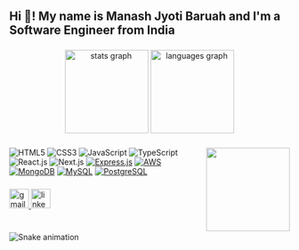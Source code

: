 <h2 align="left">Hi 👋! My name is Manash Jyoti Baruah and I'm a Software Engineer from India </h2>

###

<div align="center">
  <img src="https://github-readme-stats.vercel.app/api?username=manashjbofficial&hide_title=false&hide_rank=false&show_icons=true&include_all_commits=true&count_private=true&disable_animations=false&theme=dracula&locale=en&hide_border=false" height="150" alt="stats graph"  />
  <img src="https://github-readme-stats.vercel.app/api/top-langs?username=manashjbofficial&locale=en&hide_title=false&layout=compact&card_width=320&langs_count=5&theme=dracula&hide_border=false" height="150" alt="languages graph"  />
</div>

###

<img align="right" height="150" src="https://media.giphy.com/media/iIqmM5tTjmpOB9mpbn/giphy.gif"  />

###

![HTML5](https://img.shields.io/badge/-HTML5-%23E44D27?style=flat-square&logo=html5&logoColor=ffffff)
![CSS3](https://img.shields.io/badge/-CSS3-%231572B6?style=flat-square&logo=css3)
![JavaScript](https://img.shields.io/badge/-JavaScript-%23F7DF1C?style=flat-square&logo=javascript&logoColor=000000&labelColor=%23F7DF1C&color=%23FFCE5A)
![TypeScript](https://img.shields.io/badge/-TypeScript-007ACC?style=flat-square&logo=typescript&logoColor=white)
![React.js](https://img.shields.io/badge/-React.js-%23282C34?style=flat-square&logo=react)
![Next.js](https://img.shields.io/badge/-Next.js-%23000000?style=flat-square&logo=nextdotjs)
[![Express.js](https://img.shields.io/badge/-Express.js-%23404d59?style=flat-square&logo=express&logoColor=%2361dafb)](https://expressjs.com/)
[![AWS](https://img.shields.io/badge/-AWS-%23232f3e?style=flat-square&logo=amazon-aws&logoColor=%23FF9900)](https://aws.amazon.com/)
[![MongoDB](https://img.shields.io/badge/-MongoDB-%234ea94b?style=flat-square&logo=mongodb&logoColor=white)](https://www.mongodb.com/)
[![MySQL](https://img.shields.io/badge/-MySQL-%234479A1?style=flat-square&logo=mysql&logoColor=white)](https://www.mysql.com/)
[![PostgreSQL](https://img.shields.io/badge/-PostgreSQL-blue?style=flat-square&logo=postgresql&logoColor=white)](https://www.postgresql.org/)


###

<div align="left">
  <a href="mailto:manashjbwork@gmail.com" target="_blank">
    <img src="https://img.shields.io/static/v1?message=Gmail&logo=gmail&label=&color=D14836&logoColor=white&labelColor=&style=for-the-badge" height="35" alt="gmail logo"  />
  </a>
  <a href="https://www.linkedin.com/in/manashjb" target="_blank">
    <img src="https://img.shields.io/static/v1?message=LinkedIn&logo=linkedin&label=&color=0077B5&logoColor=white&labelColor=&style=for-the-badge" height="35" alt="linkedin logo"  />
  </a>
</div>

###

<br clear="both">

<img src="https://raw.githubusercontent.com/maurodesouza/maurodesouza/output/snake.svg" alt="Snake animation" />

###




